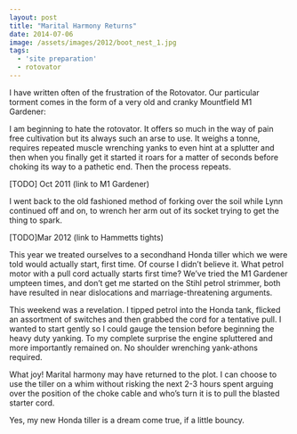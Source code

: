 ```yaml
---
layout: post
title: "Marital Harmony Returns"
date: 2014-07-06
image: /assets/images/2012/boot_nest_1.jpg
tags: 
  - 'site preparation'
  - rotovator
---
```


I have written often of the frustration of the Rotovator.  Our particular torment comes in the form of a very old and cranky Mountfield M1 Gardener:

I am beginning to hate the rotovator. It offers so much in the way of pain free cultivation but its always such an arse to use. It weighs a tonne, requires repeated muscle wrenching yanks to even hint at a splutter and then when you finally get it started it roars for a matter of seconds before choking its way to a pathetic end. Then the process repeats.  

[TODO] Oct 2011 (link to M1 Gardener)

I went back to the old fashioned method of forking over the soil while Lynn continued off and on, to wrench her arm out of its socket trying to get the thing to spark.

[TODO]Mar 2012 (link to Hammetts tights)

This year we treated ourselves to a secondhand Honda tiller which we were told would actually start, first time. Of course I didn’t believe it. What petrol motor with a pull cord actually starts first time? We’ve tried the M1 Gardener umpteen times, and don’t get me started on the Stihl petrol strimmer, both have resulted in near dislocations and marriage-threatening arguments.

This weekend was a revelation. I tipped petrol into the Honda tank, flicked an assortment of switches and then grabbed the cord for a tentative pull. I wanted to start gently so I could gauge the tension before beginning the heavy duty yanking. To my complete surprise the engine spluttered and more importantly remained on. No shoulder wrenching yank-athons required.

What joy! Marital harmony may have returned to the plot. I can choose to use the tiller on a whim without risking the next 2-3 hours spent arguing over the position of the choke cable and who’s turn it is to pull the blasted starter cord.

Yes, my new Honda tiller is a dream come true, if a little bouncy.
